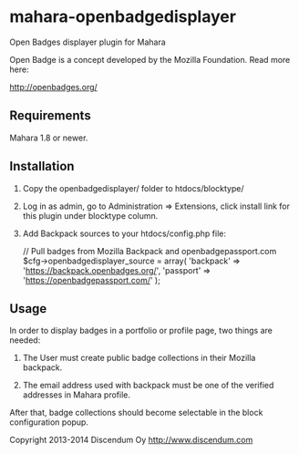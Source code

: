 # mahara-openbadgedisplayer
Open Badges displayer plugin for Mahara

Open Badge is a concept developed by the Mozilla Foundation. Read more here:

http://openbadges.org/


## Requirements

Mahara 1.8 or newer.


## Installation

1. Copy the openbadgedisplayer/ folder to htdocs/blocktype/

2. Log in as admin, go to Administration => Extensions,
   click install link for this plugin under blocktype column.

3. Add Backpack sources to your htdocs/config.php file:

    // Pull badges from Mozilla Backpack and openbadgepassport.com
    $cfg->openbadgedisplayer_source = array(
        'backpack' => 'https://backpack.openbadges.org/',
        'passport' => 'https://openbadgepassport.com/'
    );


## Usage

In order to display badges in a portfolio or profile page, two things are needed:

1. The User must create public badge collections in their Mozilla backpack.

2. The email address used with backpack must be one of the verified addresses in Mahara profile.

After that, badge collections should become selectable in the block configuration popup.


Copyright 2013-2014 Discendum Oy http://www.discendum.com
